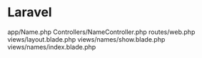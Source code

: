 # Laravel 

app/Name.php
Controllers/NameController.php
routes/web.php
views/layout.blade.php
views/names/show.blade.php
views/names/index.blade.php
